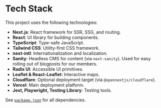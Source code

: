 # Tech Stack

This project uses the following technologies:

- **Next.js**: React framework for SSR, SSG, and routing.
- **React**: UI library for building components.
- **TypeScript**: Type-safe JavaScript.
- **Tailwind CSS**: Utility-first CSS framework.
- **next-intl**: Internationalization and localization.
- **Sanity**: Headless CMS for content (via `next-sanity`). Used for easy rolling out of blogposts for our members.
- **Radix UI**: Accessible UI primitives.
- **Leaflet & React-Leaflet**: Interactive maps.
- **Cloudflare**: Optional deployment target (via `@opennextjs/cloudflare`).
- **Vercel**: Main deployment platform.
- **Jest, Playwright, Testing Library**: Testing tools.

See [`package.json`](../package.json) for all dependencies.